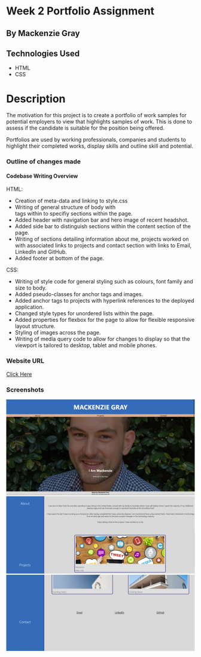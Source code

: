 # Week 2 Portfolio Assignment

## By Mackenzie Gray

## Technologies Used

- HTML
- CSS

# Description

The motivation for this project is to create a portfolio of work samples for potential employers to view that highlights samples of work. This is done to assess if the candidate is suitable for the position being offered. 

Portfolios are used by working professionals, companies and students to highlight their completed works, display skills and outline skill and potential.

### Outline of changes made

#### Codebase Writing Overview

HTML:
- Creation of meta-data and linking to style.css
- Writing of general structure of body with <div> tags within to specifiy sections within the page.
- Added header with navigation bar and hero image of recent headshot.
- Added side bar to distinguish sections within the content section of the page.
- Writing of sections detailing information about me, projects worked on with associated links to projects and contact section with links to Email, LinkedIn and GitHub.
- Added footer at bottom of the page. 

CSS:
- Writing of style code for general styling such as colours, font family and size to body.
- Added pseudo-classes for anchor tags and images.
- Added anchor tags to projects with hyperlink references to the deployed application. 
- Changed style types for unordered lists within the page.
- Added properties for flexbox for the page to allow for flexible responsive layout structure. 
- Styling of images across the page.
- Writing of media query code to allow for changes to display so that the viewport is tailored to desktop, tablet and mobile phones. 

### Website URL
[Click Here](https://mdkgray.github.io/portfolio_mackenzie/)

### Screenshots
![Homepage_1](./assets/Images/Portfolio_Screenshot1.PNG)
![Homepage_2](./assets/Images/Portfolio_Screenshot2.PNG)
![Homepage_3](./assets/Images/Portfolio_Screenshot3.PNG)